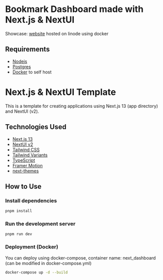 # Bookmark Dashboard made with Next.js & NextUI

Showcase: [website](https://next-dashboard.tzgyn.com) hosted on linode using docker

## Requirements

-   [Nodejs](https://nodejs.org/en)
-   [Postgres](https://www.postgresql.org/)
-   [Docker](https://www.docker.com/) to self host

# Next.js & NextUI Template

This is a template for creating applications using Next.js 13 (app directory) and NextUI (v2).

## Technologies Used

-   [Next.js 13](https://nextjs.org/docs/getting-started)
-   [NextUI v2](https://nextui.org/)
-   [Tailwind CSS](https://tailwindcss.com/)
-   [Tailwind Variants](https://tailwind-variants.org)
-   [TypeScript](https://www.typescriptlang.org/)
-   [Framer Motion](https://www.framer.com/motion/)
-   [next-themes](https://github.com/pacocoursey/next-themes)

## How to Use

### Install dependencies

```bash
pnpm install
```

### Run the development server

```bash
pnpm run dev
```

### Deployment (Docker)

You can deploy using docker-compose, container name: next_dashboard (can be modified in docker-compose.yml)

```bash
docker-compose up -d --build

```
